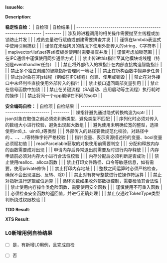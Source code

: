 **IssueNo**:

**Description**:

**稳定性自检：**
| 自检项                                                       | 自检结果  |
| ------------------------------------------------------------ | -------- |
| 涉及跨进程调用的相关操作需要抛至主线程或加锁防止并发              |          |
| 成员变量进行赋值或创建需要排查并发                               |          |
| 谨慎在lambda表达式中使用引用捕获                                |          |
| 谨慎在未经拷贝的情况下使用外部传入的string、C字符串               |          |
| map\vector\list\set等stl模板类使用时需要排查并发                |          |
| 谨慎考虑加锁范围                                               |          |
| 在IPC通信中谨慎使用同步通信方式                                 |          |
| 禁止传递this指针至其他模块或线程（特别是eventhandler任务）        |          |
| 禁止将外部传入的裸指针在内部直接构造智能指针                      |          |
| 禁止多个独立创建的智能指针管理同一地址                           |          |
| 禁止在析构函数中抛异步任务                                      |          |
| 禁止js对象在非js线程（例如在IPC线程）创建、使用或销毁             |          |
| 禁止在对外接口中未经判空直接使用外部传入的指针                    |          |
| 禁止接口返回局部变量引用                                        |          |
| 禁止在信号函数中加锁                                            |          |
| 禁止在关键流程（SA启动、应用启动等主流程）执行耗时的操作           |          |
| 禁止将同一个cpp编译在不同的so中                                 |          |

**安全编码自检：**
| 自检项                                                          | 自检结果 |
| -------------------------------------------------------------- | -------- |
| 裸指针避免通过隐式转换构造为sptr                                 |          |
| json对象在取值之前必须先判断类型，避免类型不匹配                   |          |
| 序列化时必须对传入的数组大小进行校验，避免出现超大数组              |          |
| 避免使用未明确位宽的整型，选择使用int8_t、uint8_t等类型            |          |
| 外部传入的路径要做规范化校验，对路径中的.、..、../等特殊字符严格校验 |          |
| 指针变量、表示资源描述符的变量、bool变量必须赋初值                  |          |
| readParcelable获取的对象使用前需要判空                            |          |
| 分配和释放内存的函数需要成对出现                                   |          |
| 申请内存后异常退出前需要及时进行内存释放                            |          |
| 内存申请前必须对内存大小进行合法性校验                              |          |
| 内存分配后必须判断是否成功                                         |          |
| 禁止使用realloc、alloca函数                                       |          |
| 禁止打印文件路径、口令等敏感信息，如有需要，使用private修饰          |          |
| 禁止打印内存地址                                                  |          |
| 整数之间运算时必须严格检查，确保不会出现溢出、反转、除0               |          |
| 禁止对有符号整数进行位操作符运算                                    |          |
| 禁止对指针进行逻辑或位运算                                         |          |
| 循环次数如果收外部数据控制，需要检验其合法性                         |          |
| 禁止使用内存操作类危险函数，需要使用安全函数                         |          |
| 谨慎使用不可重入函数                                               |          |
| 必须检查安全函数的返回值，并进行正确处理                             |          |
| 禁止仅通过TokenType类型判断绕过权限校验                             |          |

**TDD Result**:

**XTS Result**:

### L0新增用例自检结果
- [ ] 是，有新增L0用例，且完成自检
- [ ] 否


